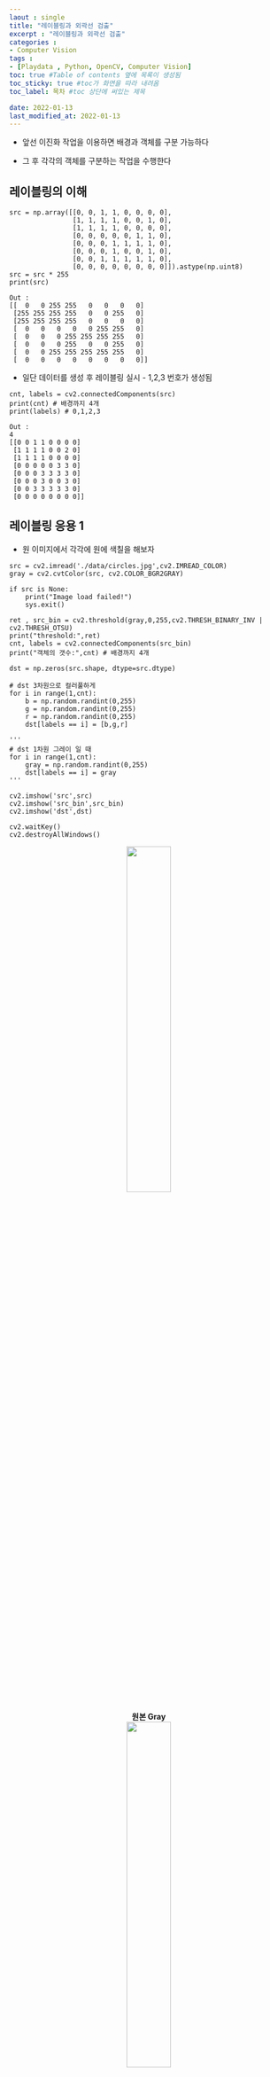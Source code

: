 ```yaml
---
laout : single
title: "레이블링과 외곽선 검출"
excerpt : "레이블링과 외곽선 검출"
categories :
- Computer Vision
tags :
- [Playdata , Python, OpenCV, Computer Vision]
toc: true #Table of contents 옆에 목록이 생성됨
toc_sticky: true #toc가 화면을 따라 내려옴
toc_label: 목차 #toc 상단에 써있는 제목

date: 2022-01-13
last_modified_at: 2022-01-13
---
```


- 앞선 이진화 작업을 이용하면 배경과 객체를 구분 가능하다

- 그 후 각각의 객체를 구분하는 작업을 수행한다

## 레이블링의 이해
```
src = np.array([[0, 0, 1, 1, 0, 0, 0, 0],
                [1, 1, 1, 1, 0, 0, 1, 0],
                [1, 1, 1, 1, 0, 0, 0, 0],
                [0, 0, 0, 0, 0, 1, 1, 0],
                [0, 0, 0, 1, 1, 1, 1, 0],
                [0, 0, 0, 1, 0, 0, 1, 0],
                [0, 0, 1, 1, 1, 1, 1, 0],
                [0, 0, 0, 0, 0, 0, 0, 0]]).astype(np.uint8)
src = src * 255
print(src)

Out :
[[  0   0 255 255   0   0   0   0]
 [255 255 255 255   0   0 255   0]
 [255 255 255 255   0   0   0   0]
 [  0   0   0   0   0 255 255   0]
 [  0   0   0 255 255 255 255   0]
 [  0   0   0 255   0   0 255   0]
 [  0   0 255 255 255 255 255   0]
 [  0   0   0   0   0   0   0   0]]
```

- 일단 데이터를 생성 후 레이블링 실시 - 1,2,3 번호가 생성됨

```
cnt, labels = cv2.connectedComponents(src)
print(cnt) # 배경까지 4개
print(labels) # 0,1,2,3

Out :
4
[[0 0 1 1 0 0 0 0]
 [1 1 1 1 0 0 2 0]
 [1 1 1 1 0 0 0 0]
 [0 0 0 0 0 3 3 0]
 [0 0 0 3 3 3 3 0]
 [0 0 0 3 0 0 3 0]
 [0 0 3 3 3 3 3 0]
 [0 0 0 0 0 0 0 0]]
```

## 레이블링 응용 1

- 원 이미지에서 각각에 원에 색칠을 해보자
```
src = cv2.imread('./data/circles.jpg',cv2.IMREAD_COLOR)
gray = cv2.cvtColor(src, cv2.COLOR_BGR2GRAY)

if src is None:
    print("Image load failed!")
    sys.exit()

ret , src_bin = cv2.threshold(gray,0,255,cv2.THRESH_BINARY_INV | cv2.THRESH_OTSU)
print("threshold:",ret)
cnt, labels = cv2.connectedComponents(src_bin)
print("객체의 갯수:",cnt) # 배경까지 4개

dst = np.zeros(src.shape, dtype=src.dtype)

# dst 3차원으로 컬러풀하게
for i in range(1,cnt):
    b = np.random.randint(0,255)
    g = np.random.randint(0,255)
    r = np.random.randint(0,255)
    dst[labels == i] = [b,g,r]

'''
# dst 1차원 그레이 일 때
for i in range(1,cnt):
    gray = np.random.randint(0,255)
    dst[labels == i] = gray
'''

cv2.imshow('src',src)
cv2.imshow('src_bin',src_bin)
cv2.imshow('dst',dst)

cv2.waitKey()
cv2.destroyAllWindows()
```

<div style="text-align:center;">
<img src="/assets/post_photo/opencv/label1.jpg" width="40%">
<br />
<b> 원본 Gray </b>
<br />
<img src="/assets/post_photo/opencv/label2.jpg" width="40%">
<br />
<b> labeling 준비 </b>
<br />
<img src="/assets/post_photo/opencv/label3.jpg" width="40%">
<br />
<b> 각 label에 랜덤 색 입력 </b>
<br />
</div>

## 레이블링 응용 2

- 키보드의 문자에 네모 박스 모양 입력

```
src = cv2.imread('./data/keyboard.bmp',cv2.IMREAD_GRAYSCALE)

if src is None:
    print("Image load failed!")
    sys.exit()

ret , src_bin = cv2.threshold(src,0,255,cv2.THRESH_BINARY | cv2.THRESH_OTSU)
cnt, labels, stats, centroids = cv2.connectedComponentsWithStats(src_bin)

# 3차원 dst
dst = cv2.cvtColor(src,cv2.COLOR_GRAY2BGR)

# 찾아진 레이블에 사각형을 그리자
for i in range(1,cnt): # 1~37
    b = np.random.randint(0,255)
    g = np.random.randint(0,255)
    r = np.random.randint(0,255)
    x, y, width, height, area = stats[i] # 사각형 정보가 있음

    # 닫기로 해도 되긴 하는데 넓이로 해도 된다
    if area > 20:
        cv2.rectangle(dst, (x, y),(x+width , y+height), [b,g,r])


cv2.imshow('src_bin',src_bin)
cv2.imshow('dst',dst)

cv2.waitKey()
cv2.destroyAllWindows()
```

<div style="text-align:center;">
<img src="/assets/post_photo/opencv/label4.jpg" width="40%">
<img src="/assets/post_photo/opencv/label5.jpg" width="40%">
</div>

## 레이블링 응용 3

- 원 이미지에서 네모 칸도 입력하고 bounding box도 만들고 색도 입히기

```
# random color
def random_color():
    b = np.random.randint(0,255)
    g = np.random.randint(0,255)
    r = np.random.randint(0,255)
    return [b,g,r]

src = cv2.imread('./data/circles.jpg',cv2.IMREAD_GRAYSCALE)

if src is None:
    print("Image load failed!")
    sys.exit()

ret , src_bin = cv2.threshold(src,0,255,cv2.THRESH_BINARY_INV | cv2.THRESH_OTSU)
cnt, labels, stats, centroids = cv2.connectedComponentsWithStats(src_bin)

# 3차원 dst
dst = cv2.cvtColor(src,cv2.COLOR_GRAY2BGR)

# 원 색깔을 다양하게
for i in range(1,cnt):
    dst[labels == i] = random_color()

# 찾아진 레이블에 사각형과 원을 그리자
for i in range(1,cnt): # 1~37

    x, y, width, height, area = stats[i] # 사각형 정보가 있음
    cx,cy = centroids[i]
    cx, cy = int(cx) ,int(cy)

    cv2.rectangle(dst, (x, y),(x+width , y+height), random_color())
    cv2.circle(dst,(cx,cy),(cx-x) ,random_color(),2)

cv2.imshow('src_bin',src_bin)
cv2.imshow('dst',dst)

cv2.waitKey()
cv2.destroyAllWindows()

stats : array([[     0,      0,    512,    512, 222722],
       [   308,     86,    125,    125,  12281],
       [   153,    145,    152,    152,  18150],
       [   292,    338,    107,    107,   8991]], dtype=int32)
```

<div style="text-align:center;">
<img src="/assets/post_photo/opencv/label2.jpg" width="40%">
<img src="/assets/post_photo/opencv/label6.jpg" width="40%">
</div>

## 계층 구조를 이용한 외곽선 검출과 그리기

- 외곽선 검출 모드는 아래와 같은 것들이 있다.
  - RETR_EXERNAL
  - RETR_LIST
  - RETR_CCOMP
  - RETR_TREE

```
# random color
def random_color():
    b = np.random.randint(0,255)
    g = np.random.randint(0,255)
    r = np.random.randint(0,255)
    return [b,g,r]

src = cv2.imread('./data/contours.bmp',cv2.IMREAD_GRAYSCALE)

if src is None:
    print("Image load failed!")
    sys.exit()

dst = cv2.cvtColor(src,cv2.COLOR_GRAY2BGR)

# contours = 외곽선 정보 / hierarchy = 외곽선 계층 정보
contours, hierarchy = cv2.findContours(src, cv2.RETR_LIST,cv2.CHAIN_APPROX_NONE)

for i in range(len(contours)):
    cv2.drawContours(dst, contours, i, random_color(),2)

cv2.imshow('src',src)
cv2.imshow('dst',dst)
cv2.waitKey()
cv2.destroyAllWindows()

# 계층 정보는 행렬로 모드에 따라 다양하게 저장된다.
hierarchy : array([[[ 5, -1,  1, -1],
        [ 2, -1, -1,  0],
        [-1,  1,  3,  0],
        [-1, -1,  4,  2],
        [-1, -1, -1,  3],
        [-1,  0,  6, -1],
        [ 7, -1, -1,  5],
        [ 8,  6, -1,  5],
        [-1,  7, -1,  5]]], dtype=int32)
```

<div style="text-align:center;">
<img src="/assets/post_photo/opencv/contour1.jpg" width="40%">
<img src="/assets/post_photo/opencv/contour2.jpg" width="40%">
</div>

## 계층 구조를 사용한 외곽선 검출과 그리기 2

```
# random color
def random_color():
    b = np.random.randint(0,255)
    g = np.random.randint(0,255)
    r = np.random.randint(0,255)
    return [b,g,r]

src = cv2.imread('./data/contours.bmp',cv2.IMREAD_GRAYSCALE)

if src is None:
    print("Image load failed!")
    sys.exit()

dst = cv2.cvtColor(src,cv2.COLOR_GRAY2BGR)

# contours = 외곽선 정보 / hierarchy = 외곽선 계층 정보
contours, hierarchy = cv2.findContours(src, cv2.RETR_TREE,cv2.CHAIN_APPROX_NONE)

idx = 0
while idx >= 0: # idx 가 마지막에 -1되면 멈춤
    print(idx)
    cv2.drawContours(dst, contours, idx, random_color(),2)
    idx = hierarchy[0,idx,0]

cv2.imshow('src',src)
cv2.imshow('dst',dst)
cv2.waitKey()
cv2.destroyAllWindows()

Out :
0
5
```

<div style="text-align:center;">
<img src="/assets/post_photo/opencv/contour1.jpg" width="40%">
<img src="/assets/post_photo/opencv/contour3.jpg" width="40%">
</div>

## 외곽선 내부 채우기

```
# random color
def random_color():
    b = np.random.randint(0,255)
    g = np.random.randint(0,255)
    r = np.random.randint(0,255)
    return [b,g,r]

src = cv2.imread('./data/contours.bmp',cv2.IMREAD_GRAYSCALE)

if src is None:
    print("Image load failed!")
    sys.exit()

dst = cv2.cvtColor(src,cv2.COLOR_GRAY2BGR)

# contours = 외곽선 정보 / hierarchy = 외곽선 계층 정보
contours, hierarchy = cv2.findContours(src, cv2.RETR_CCOMP,cv2.CHAIN_APPROX_NONE)

idx = 0
while idx >= 0: # idx 가 마지막에 -1되면 멈춤
    print(idx)
    cv2.drawContours(dst, contours, idx, random_color(),-1,cv2.LINE_8,hierarchy) # thickness = -1 채우기
    idx = hierarchy[0,idx,0]

cv2.imshow('src',src)
cv2.imshow('dst',dst)
cv2.waitKey()
cv2.destroyAllWindows()
```

<div style="text-align:center;">
<img src="/assets/post_photo/opencv/contour1.jpg" width="40%">
<img src="/assets/post_photo/opencv/contour4.jpg" width="40%">
</div>

## 이진화 , 외곽선 검출 응용

- threshold를 이용한 이진화 후 외곽선 검출

```
src = cv2.imread('./data/thumbs_up_down.jpg')
gray = cv2.cvtColor(src,cv2.COLOR_BGR2GRAY)
dst = np.copy(src)

if src is None:
    print("Image load failed!")
    sys.exit()

ret , binary = cv2.threshold(gray,220,255,cv2.THRESH_BINARY_INV)

contours, hierarchy = cv2.findContours(binary, cv2.RETR_TREE,cv2.CHAIN_APPROX_NONE)

#for i in range(len(contours)):
#    cv2.drawContours(src, contours, i, random_color(),2)
cv2.drawContours(dst, contours, -1, random_color(),2) # -1은 전체를 다 그리는것

cv2.imshow('src',src)
cv2.imshow('dst',dst)
cv2.imshow('binary',binary)

cv2.waitKey()
cv2.destroyAllWindows()
```
<div style="text-align:center;">
<img src="/assets/post_photo/opencv/contour5.jpg" width="30%">
<img src="/assets/post_photo/opencv/contour6.jpg" width="30%">
<img src="/assets/post_photo/opencv/contour7.jpg" width="30%">
</div>


## 이진화 , 외곽선 검출 응용 2

- 팔 이미지에서 레이블링 된 팔 한쪽 따로 이미지 띄우기

```
import cv2
import numpy as np
import sys

src = cv2.imread('./data/thumbs_up_down.jpg')
gray = cv2.cvtColor(src,cv2.COLOR_BGR2GRAY)

if src is None:
    print("Image load failed!")
    sys.exit()

ret , binary = cv2.threshold(gray,220,255,cv2.THRESH_BINARY_INV)

contours, hierarchy = cv2.findContours(binary, cv2.RETR_TREE,cv2.CHAIN_APPROX_NONE)

x0, y0, w0, h0 = cv2.boundingRect(contours[0]) # 오른 팔
x1, y1, w1, h1 = cv2.boundingRect(contours[1]) # 왼팔

dst = np.copy(src)

cv2.rectangle(dst,(x1,y1),(x1+w1,y1+h1),random_color(),1)
cropped_src = dst[y1:y1+h1,x1:x1+w1]

cv2.imshow('dst',dst)
cv2.imshow('cropped_src',cropped_src)
cv2.waitKey()
cv2.destroyAllWindows()
```

<div style="text-align:center;">
<img src="/assets/post_photo/opencv/contour9.jpg" width="40%">
<img src="/assets/post_photo/opencv/contour8.jpg" width="30%">
</div>
